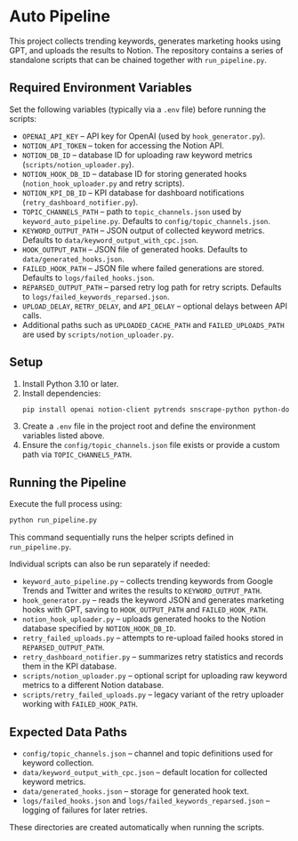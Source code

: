 # Auto Pipeline

This project collects trending keywords, generates marketing hooks using GPT, and uploads the results to Notion. The repository contains a series of standalone scripts that can be chained together with `run_pipeline.py`.

## Required Environment Variables
Set the following variables (typically via a `.env` file) before running the scripts:

- `OPENAI_API_KEY` – API key for OpenAI (used by `hook_generator.py`).
- `NOTION_API_TOKEN` – token for accessing the Notion API.
- `NOTION_DB_ID` – database ID for uploading raw keyword metrics (`scripts/notion_uploader.py`).
- `NOTION_HOOK_DB_ID` – database ID for storing generated hooks (`notion_hook_uploader.py` and retry scripts).
- `NOTION_KPI_DB_ID` – KPI database for dashboard notifications (`retry_dashboard_notifier.py`).
- `TOPIC_CHANNELS_PATH` – path to `topic_channels.json` used by `keyword_auto_pipeline.py`. Defaults to `config/topic_channels.json`.
- `KEYWORD_OUTPUT_PATH` – JSON output of collected keyword metrics. Defaults to `data/keyword_output_with_cpc.json`.
- `HOOK_OUTPUT_PATH` – JSON file of generated hooks. Defaults to `data/generated_hooks.json`.
- `FAILED_HOOK_PATH` – JSON file where failed generations are stored. Defaults to `logs/failed_hooks.json`.
- `REPARSED_OUTPUT_PATH` – parsed retry log path for retry scripts. Defaults to `logs/failed_keywords_reparsed.json`.
- `UPLOAD_DELAY`, `RETRY_DELAY`, and `API_DELAY` – optional delays between API calls.
- Additional paths such as `UPLOADED_CACHE_PATH` and `FAILED_UPLOADS_PATH` are used by `scripts/notion_uploader.py`.

## Setup
1. Install Python 3.10 or later.
2. Install dependencies:
   ```bash
   pip install openai notion-client pytrends snscrape-python python-dotenv
   ```
3. Create a `.env` file in the project root and define the environment variables listed above.
4. Ensure the `config/topic_channels.json` file exists or provide a custom path via `TOPIC_CHANNELS_PATH`.

## Running the Pipeline
Execute the full process using:
```bash
python run_pipeline.py
```
This command sequentially runs the helper scripts defined in `run_pipeline.py`.

Individual scripts can also be run separately if needed:
- `keyword_auto_pipeline.py` – collects trending keywords from Google Trends and Twitter and writes the results to `KEYWORD_OUTPUT_PATH`.
- `hook_generator.py` – reads the keyword JSON and generates marketing hooks with GPT, saving to `HOOK_OUTPUT_PATH` and `FAILED_HOOK_PATH`.
- `notion_hook_uploader.py` – uploads generated hooks to the Notion database specified by `NOTION_HOOK_DB_ID`.
- `retry_failed_uploads.py` – attempts to re-upload failed hooks stored in `REPARSED_OUTPUT_PATH`.
- `retry_dashboard_notifier.py` – summarizes retry statistics and records them in the KPI database.
- `scripts/notion_uploader.py` – optional script for uploading raw keyword metrics to a different Notion database.
- `scripts/retry_failed_uploads.py` – legacy variant of the retry uploader working with `FAILED_HOOK_PATH`.

## Expected Data Paths
- `config/topic_channels.json` – channel and topic definitions used for keyword collection.
- `data/keyword_output_with_cpc.json` – default location for collected keyword metrics.
- `data/generated_hooks.json` – storage for generated hook text.
- `logs/failed_hooks.json` and `logs/failed_keywords_reparsed.json` – logging of failures for later retries.

These directories are created automatically when running the scripts.
